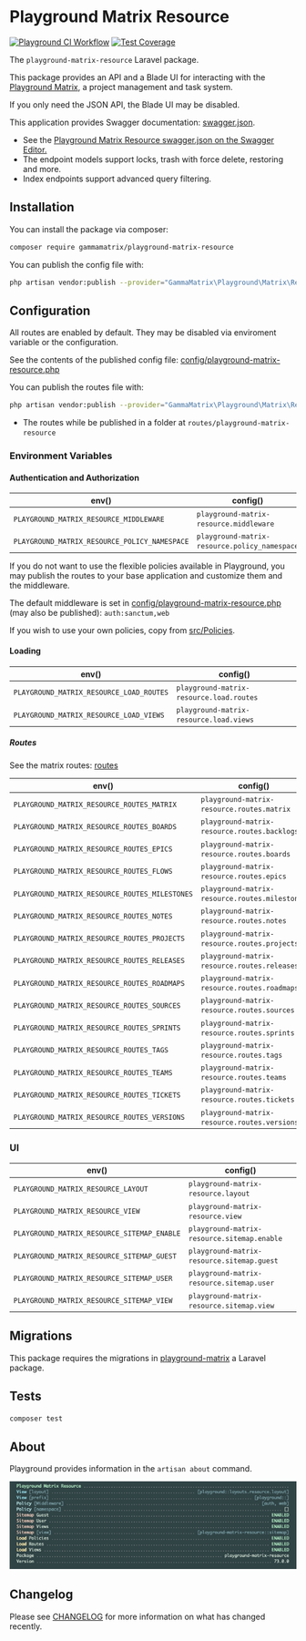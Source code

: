 # Playground Matrix Resource

[![Playground CI Workflow](https://github.com/gammamatrix/playground-matrix-resource/actions/workflows/ci.yml/badge.svg?branch=develop)](https://raw.githubusercontent.com/gammamatrix/playground-matrix-resource/testing/develop/testdox.txt)
[![Test Coverage](https://raw.githubusercontent.com/gammamatrix/playground-matrix-resource/testing/develop/coverage.svg)](tests)

The `playground-matrix-resource` Laravel package.

This package provides an API and a Blade UI for interacting with the [Playground Matrix](https://github.com/gammamatrix/playground-matrix), a project management and task system.

If you only need the JSON API, the Blade UI may be disabled.

This application provides Swagger documentation: [swagger.json](swagger.json).
- See the [Playground Matrix Resource swagger.json on the Swagger Editor.](https://editor.swagger.io/?url=https://raw.githubusercontent.com/gammamatrix/playground-matrix-resource/develop/swagger.json)
- The endpoint models support locks, trash with force delete, restoring and more.
- Index endpoints support advanced query filtering.

## Installation

You can install the package via composer:

```bash
composer require gammamatrix/playground-matrix-resource
```

You can publish the config file with:

```bash
php artisan vendor:publish --provider="GammaMatrix\Playground\Matrix\Resource\ServiceProvider" --tag="playground-config"
```

## Configuration

All routes are enabled by default. They may be disabled via enviroment variable or the configuration.

See the contents of the published config file: [config/playground-matrix-resource.php](config/playground-matrix-resource.php)

You can publish the routes file with:
```bash
php artisan vendor:publish --provider="GammaMatrix\Playground\Matrix\Resource\ServiceProvider" --tag="playground-routes"
```
- The routes while be published in a folder at `routes/playground-matrix-resource`

### Environment Variables

#### Authentication and Authorization

| env()                                         | config()                                      |
|-----------------------------------------------|-----------------------------------------------|
| `PLAYGROUND_MATRIX_RESOURCE_MIDDLEWARE`       | `playground-matrix-resource.middleware`       |
| `PLAYGROUND_MATRIX_RESOURCE_POLICY_NAMESPACE` | `playground-matrix-resource.policy_namespace` |

If you do not want to use the flexible policies available in Playground, you may publish the routes to your base application and customize them and the middleware.

The default middleware is set in [config/playground-matrix-resource.php](config/playground-matrix-resource.php) (may also be published): `auth:sanctum,web`

If you wish to use your own policies, copy from [src/Policies](src/Policies).

#### Loading

| env()                                    | config()                                 |
|------------------------------------------|------------------------------------------|
| `PLAYGROUND_MATRIX_RESOURCE_LOAD_ROUTES` | `playground-matrix-resource.load.routes` |
| `PLAYGROUND_MATRIX_RESOURCE_LOAD_VIEWS`  | `playground-matrix-resource.load.views`  |


##### Routes

See the matrix routes: [routes](routes)

| env()                                          | config()                                       |
|------------------------------------------------|------------------------------------------------|
| `PLAYGROUND_MATRIX_RESOURCE_ROUTES_MATRIX`     | `playground-matrix-resource.routes.matrix`     |
| `PLAYGROUND_MATRIX_RESOURCE_ROUTES_BOARDS`     | `playground-matrix-resource.routes.backlogs`   |
| `PLAYGROUND_MATRIX_RESOURCE_ROUTES_EPICS`      | `playground-matrix-resource.routes.boards`     |
| `PLAYGROUND_MATRIX_RESOURCE_ROUTES_FLOWS`      | `playground-matrix-resource.routes.epics`      |
| `PLAYGROUND_MATRIX_RESOURCE_ROUTES_MILESTONES` | `playground-matrix-resource.routes.milestones` |
| `PLAYGROUND_MATRIX_RESOURCE_ROUTES_NOTES`      | `playground-matrix-resource.routes.notes`      |
| `PLAYGROUND_MATRIX_RESOURCE_ROUTES_PROJECTS`   | `playground-matrix-resource.routes.projects`   |
| `PLAYGROUND_MATRIX_RESOURCE_ROUTES_RELEASES`   | `playground-matrix-resource.routes.releases`   |
| `PLAYGROUND_MATRIX_RESOURCE_ROUTES_ROADMAPS`   | `playground-matrix-resource.routes.roadmaps`   |
| `PLAYGROUND_MATRIX_RESOURCE_ROUTES_SOURCES`    | `playground-matrix-resource.routes.sources`    |
| `PLAYGROUND_MATRIX_RESOURCE_ROUTES_SPRINTS`    | `playground-matrix-resource.routes.sprints`    |
| `PLAYGROUND_MATRIX_RESOURCE_ROUTES_TAGS`       | `playground-matrix-resource.routes.tags`       |
| `PLAYGROUND_MATRIX_RESOURCE_ROUTES_TEAMS`      | `playground-matrix-resource.routes.teams`      |
| `PLAYGROUND_MATRIX_RESOURCE_ROUTES_TICKETS`    | `playground-matrix-resource.routes.tickets`    |
| `PLAYGROUND_MATRIX_RESOURCE_ROUTES_VERSIONS`   | `playground-matrix-resource.routes.versions`   |

### UI

| env()                                       | config()                                    |
|---------------------------------------------|---------------------------------------------|
| `PLAYGROUND_MATRIX_RESOURCE_LAYOUT`         | `playground-matrix-resource.layout`         |
| `PLAYGROUND_MATRIX_RESOURCE_VIEW`           | `playground-matrix-resource.view`           |
| `PLAYGROUND_MATRIX_RESOURCE_SITEMAP_ENABLE` | `playground-matrix-resource.sitemap.enable` |
| `PLAYGROUND_MATRIX_RESOURCE_SITEMAP_GUEST`  | `playground-matrix-resource.sitemap.guest`  |
| `PLAYGROUND_MATRIX_RESOURCE_SITEMAP_USER`   | `playground-matrix-resource.sitemap.user`   |
| `PLAYGROUND_MATRIX_RESOURCE_SITEMAP_VIEW`   | `playground-matrix-resource.sitemap.view`   |


## Migrations

This package requires the migrations in [playground-matrix](https://github.com/gammamatrix/playground-matrix) a Laravel package.

## Tests

```sh
composer test
```
## About

Playground provides information in the `artisan about` command.

<img src="resources/docs/artisan-about-playground-matrix-resource.png" alt="screenshot of artisan about command with Playground Matrix Resource.">

## Changelog

Please see [CHANGELOG](CHANGELOG.md) for more information on what has changed recently.
